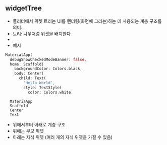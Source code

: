 ## widgetTree

- 플러터에서 위젯 트리는  UI를 렌더링(화면에 그리는)하는 데 사용되는 계층 구조를 의미.
- 트리: 나무처럼 위젯을 배치한다.
-
- 예시
```Dart
MaterialApp(  
  debugShowCheckedModeBanner: false,  
  home: Scaffold(  
    backgroundColor: Colors.black,  
    body: Center(  
      child: Text(  
        'Hello World',  
        style: TextStyle(  
          color: Colors.white,
```
	  MateriaApp
	  Scaffold
	  Center
	  Text
  
- 위에서부터 아래로 계층 구조
- 위에는 부모 위젯
- 아래는 자식 위젯 (여러 개의 자식 위젯을 가질 수 있음)
